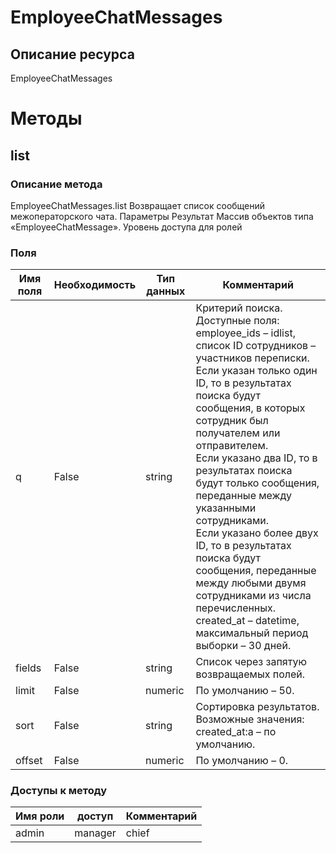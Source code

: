 # EmployeeChatMessages
## Описание ресурса
EmployeeChatMessages
# Методы
## list
### Описание метода
EmployeeChatMessages.list
Возвращает список сообщений межоператорского чата.
Параметры
Результат
Массив объектов типа «EmployeeChatMessage».
Уровень доступа для ролей

### Поля
| Имя поля | Необходимость | Тип данных | Комментарий |
|---|---|---|---|
|q|False|string|Критерий поиска.<br/>Доступные поля:<br/>employee_ids – idlist, список ID сотрудников – участников переписки.<br/>Если указан только один ID, то в результатах поиска будут сообщения, в которых сотрудник был получателем или отправителем.<br/>Если указано два ID, то в результатах поиска будут только сообщения, переданные между указанными сотрудниками.<br/>Если указано более двух ID, то в результатах поиска будут сообщения, переданные между любыми двумя сотрудниками из числа перечисленных.<br/>created_at – datetime, максимальный период выборки – 30 дней.<br/>|
|fields|False|string|Список через запятую возвращаемых полей.<br/>|
|limit|False|numeric|По умолчанию – 50.<br/>|
|sort|False|string|Сортировка результатов.<br/>Возможные значения:<br/>created_at:a – по умолчанию.<br/>|
|offset|False|numeric|По умолчанию – 0.<br/>|
### Доступы к методу
| Имя роли | доступ | Комментарий |
|---|---|---|
|admin|manager|chief|chief_partner|operator|admin_partner